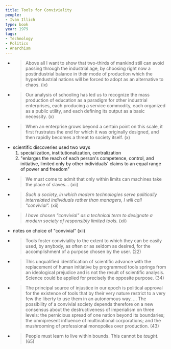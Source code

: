 ```yaml
---
title: Tools for Conviviality
people:
- Ivan Illich
type: book
year: 1979
tags:
- Technology
- Politics
- Anarchism
---
```


- > Above all I want to show that two-thirds of mankind still can avoid passing through the industrial age, by choosing right now a postindustrial balance in their mode of production which the hyperindustrial nations will be forced to adopt as an alternative to chaos. (ix)
- > Our analysis of schooling has led us to recognize the mass production of education as a paradigm for other industrial enterprises, each producing a service commodity, each organized as a public utility, and each defining its output as a basic necessity. (x)
- > When an enterprise grows beyond a certain point on this scale, it first frustrates the end for which it was originally designed, and then rapidly becomes a threat to society itself. (x)
- scientific discoveries used two ways
  1.  specialization, institutionalization, centralization
  2.  "enlarges the reach of each person's competence, control, and initiative, limited only by other individuals' claims to an equal range of power and freedom"
- > We must come to admit that only within limits can machines take the place of slaves... (xii)
- > _Such a society, in which modern technologies serve politically interrelated individuals rather than managers, I will call "convivial"._ (xii)
- > _I have chosen "convivial" as a technical term to designate a modern society of responsibly limited tools._ (xii)
- notes on choice of "convivial" (xii)
- > Tools foster conviviality to the extent to which they can be easily used, by anybody, as often or as seldom as desired, for the accomplishment of a purpose chosen by the user. (22)
- > This unqualified identification of scientific advance with the replacement of human initiative by programmed tools springs from an ideological prejudice and is not the result of scientific analysis.  Science could be applied for precisely the opposite purpose.  (34)
- > The principal source of injustice in our epoch is political approval for the existence of tools that by their very nature restrict to a very few the liberty to use them in an autonomous way. ... The possibility of a convivial society depends therefore on a new consensus about the destructiveness of imperialism on three levels: the pernicious spread of one nation beyond its boundaries; the omnipresent influence of multinational corporations; and the mushrooming of professional monopolies over production.  (43)
- > People must learn to live within bounds.  This cannot be _taught_.  (65)
